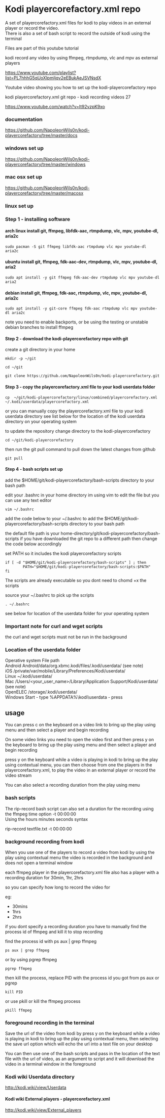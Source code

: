 # Kodi playercorefactory.xml repo

A set of playercorefactory.xml files for kodi to play videos in an external player or record the video.  
There is also a set of bash script to record the outside of kodi using the terminal

Files are part of this youtube tutorial 

kodi record any video by using ffmpeg, rtmpdump, vlc and mpv as external players

https://www.youtube.com/playlist?list=PL7hhhG5qUoXlpmIjqv2eEBukAeJSVNsdX

Youtube video showing you how to set up the kodi-playercorefactory repo

kodi playercorefactory.xml git repo - kodi recording videos 27

https://www.youtube.com/watch?v=It92vzpK9xo

### documentation

https://github.com/NapoleonWils0n/kodi-playercorefactory/tree/master/docs

### windows set up

https://github.com/NapoleonWils0n/kodi-playercorefactory/tree/master/windows

### mac osx set up

https://github.com/NapoleonWils0n/kodi-playercorefactory/tree/master/macosx

### linux set up

### Step 1 - installing software

#### arch linux install git, ffmpeg, libfdk-aac, rtmpdump, vlc, mpv, youtube-dl, aria2c

```
sudo pacman -S git ffmpeg libfdk-aac rtmpdump vlc mpv youtube-dl aria2c
```

#### ubuntu install git, ffmpeg, fdk-aac-dev, rtmpdump, vlc, mpv, youtube-dl, aria2

```
sudo apt install -y git ffmpeg fdk-aac-dev rtmpdump vlc mpv youtube-dl aria2
```

#### debian install git, ffmpeg, fdk-aac, rtmpdump, vlc, mpv, youtube-dl, aria2c

```
sudo apt install -y git-core ffmpeg fdk-aac rtmpdump vlc mpv youtube-dl aria2c
```

note you need to enable backports, or be using the testing or unstable debian branches to install ffmpeg

#### Step 2 - download the kodi-playercorefactory repo with git

create a git directory in your home

```
mkdir -p ~/git
```

```
cd ~/git
```

```
git clone https://github.com/NapoleonWils0n/kodi-playercorefactory.git
```

#### Step 3 -  copy the playercorefactory.xml file to your kodi userdata folder


```
cp  ~/git/kodi-playercorefactory/linux/combined/playercorefactory.xml ~/.kodi/userdata/playercorefactory.xml 
```

or you can manually copy the playercorefactory.xml file to your kodi userdata directory
see list below for the location of the kodi userdata directory on your operating system

to update the repository change directory to the kodi-playercorefactory  

```
cd ~/git/kodi-playercorefactory
```

then run the git pull command to pull down the latest changes from github

```
git pull
```

#### Step 4 - bash scripts set up

add the $HOME/git/kodi-playercorefactory/bash-scripts directory to your bash path

edit your .bashrc in your home directory
im using vim to edit the file but you can use any text editor

```
vim ~/.bashrc
```

add the code below to your ~/.bashrc
to add the $HOME/git/kodi-playercorefactory/bash-scripts directory to your bash path

the default file path is your home-directory/git/kodi-playercorefactory/bash-scripts
if you have downloaded the git repo to a different path then change the code below accordingly


set PATH so it includes the kodi playercorefactory scripts

```
if [ -d "$HOME/git/kodi-playercorefactory/bash-scripts" ] ; then
 		PATH="$HOME/git/kodi-playercorefactory/bash-scripts:$PATH"
fi
```

The scripts are already executable so you dont need to chomd +x the scripts

source your ~/.bashrc to pick up the scripts

```
. ~/.bashrc
```

see below for location of the userdata folder for your operating system

### Important note for curl and wget scripts

the curl and wget scripts must not be run in the background

### Location of the userdata folder

Operative system	File path  
Android	Android/data/org.xbmc.kodi/files/.kodi/userdata/ (see note)  
iOS	/private/var/mobile/Library/Preferences/Kodi/userdata/  
Linux	~/.kodi/userdata/  
Mac	/Users/<your_user_name>/Library/Application Support/Kodi/userdata/ (see note)  
OpenELEC	/storage/.kodi/userdata/  
Windows	Start - type %APPDATA%\kodi\userdata - press <Enter>  

## usage

You can press c on the keyboard on a video link to bring up the play using menu and then select a player 
and begin recording

On some video links you need to open the video first and then press y on the keyboard 
to bring up the play using menu and then select a player and begin recording

press y on the keyboard while a video is playing in kodi to bring up the play using contextual menu,
you can then choose from one the players in the playercorefactory.xml,
to play the video in an external player or record the video stream

You can also select a recording duration from the play using menu

### bash scripts 

The rip-record bash script can also set a duration for the recording using the ffmpeg time option -t 00:00:00  
Using the hours minutes seconds syntax  

rip-record textfile.txt -t 00:00:00

### background recording from kodi

When you use one of the players to record a video from kodi by using the play using contextual menu the video is recorded in the background and does not open a terminal window

each ffmpeg player in the playercorefactory.xml file also has a player with a recording duration for 30min, 1hr, 2hrs

so you can specify how long to record the video for

eg:

* 30mins  
* 1hrs  
* 2hrs  

if you dont specify a recording duration you have to manually find the process id of ffmpeg and kill it to stop recording

find the process id with ps aux | grep ffmpeg   

```
ps aux | grep ffmpeg  
```

or by using pgrep ffmpeg  

```
pgrep ffmpeg  
```

then kill the process, replace PID with the process id you got from ps aux or pgrep  

```
kill PID  
```

or use pkill or kill the ffmpeg process

```
pkill ffmpeg
```

### foreground recording in the terminal

Save the url of the video from kodi by press y on the keyboard while a video is playing in kodi to bring up the play using contextual menu, then selecting the save url option which will echo the url into a text file on your desktop

You can then use one of the bash scripts and pass in the location of the text file with the url of video,
as an argument to script and it will download the video in a terminal window in the foreground

### Kodi wiki Userdata directory

http://kodi.wiki/view/Userdata


#### Kodi wiki External players - playercorefactory.xml

http://kodi.wiki/view/External_players

